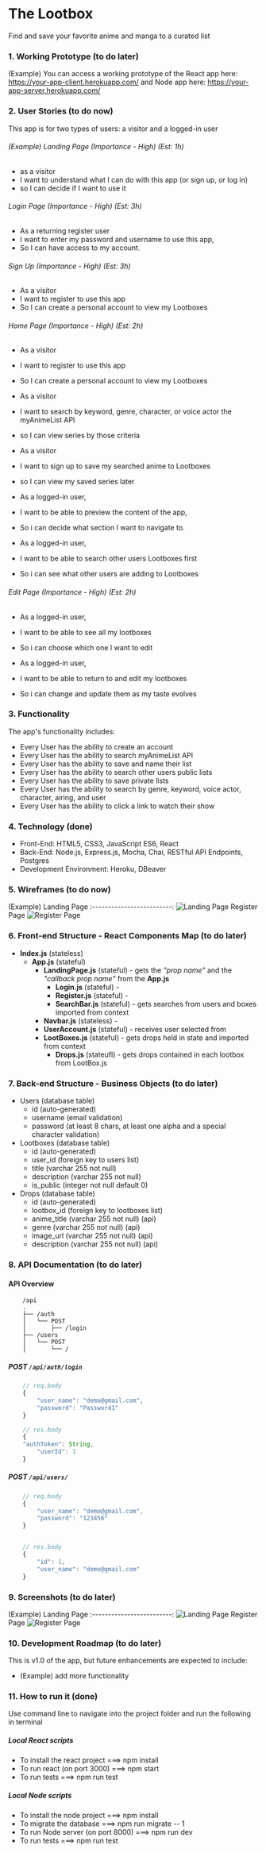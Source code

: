 # The Lootbox 
Find and save your favorite anime and manga to a curated list



### 1. Working Prototype (to do later)
(Example) You can access a working prototype of the React app here: https://your-app-client.herokuapp.com/ and Node app here: https://your-app-server.herokuapp.com/



### 2. User Stories (to do now)
This app is for two types of users: a visitor and a logged-in user

###### (Example) Landing Page (Importance - High) (Est: 1h)
* as a visitor
* I want to understand what I can do with this app (or sign up, or log in)
* so I can decide if I want to use it



###### Login Page (Importance - High) (Est: 3h)
* As a returning register user
* I want to enter my password and username to use this app,
* So I can have access to my account.



###### Sign Up (Importance - High)  (Est: 3h)
* As a visitor
* I want to register to use this app
* So I can create a personal account to view my Lootboxes

######  Home Page (Importance - High)  (Est: 2h)
* As a visitor
* I want to register to use this app
* So I can create a personal account to view my Lootboxes

* As a visitor
* I want to search by keyword, genre, character, or voice actor the myAnimeList API
* so I can view series by those criteria

* As a visitor
* I want to sign up to save my searched anime to Lootboxes
* so I can view my saved series later

* As a logged-in user,
* I want to be able to preview the content of the app,
* So i can decide what section I want to navigate to.

* As a logged-in user,
* I want to be able to search other users Lootboxes first
* So i can see what other users are adding to Lootboxes

###### Edit Page (Importance - High)  (Est: 2h)

* As a logged-in user,
* I want to be able to see all my lootboxes
* So i can choose which one I want to edit

* As a logged-in user,
* I want to be able to return to and edit my lootboxes
* So i can change and update them as my taste evolves




### 3. Functionality
The app's functionality includes:
* Every User has the ability to create an account
* Every User has the ability to search myAnimeList API
* Every User has the ability to save and name their list 
* Every User has the ability to search other users public lists
* Every User has the ability to save private lists
* Every User has the ability to search by genre, keyword, voice actor, character, airing, and user
* Every User has the ability to click a link to watch their show


### 4. Technology (done)
* Front-End: HTML5, CSS3, JavaScript ES6, React
* Back-End: Node.js, Express.js, Mocha, Chai, RESTful API Endpoints, Postgres
* Development Environment: Heroku, DBeaver



### 5. Wireframes (to do now)
(Example) Landing Page
:-------------------------:
![Landing Page](/github-images/wireframes/landing-page-wireframe.png)
Register Page
![Register Page](/github-images/wireframes/register-page-wireframe.png)



### 6. Front-end Structure - React Components Map (to do later)
* __Index.js__ (stateless)
    * __App.js__ (stateful)
        * __LandingPage.js__ (stateful) - gets the _"prop name"_ and the _"callback prop name"_ from the __App.js__
            * __Login.js__ (stateful) -
            * __Register.js__ (stateful) - 
            * __SearchBar.js__ (stateful) - gets searches from users and boxes imported from context
        * __Navbar.js__ (stateless) - 
        * __UserAccount.js__ (stateful) - receives user selected from 
        * __LootBoxes.js__ (stateful) - gets drops held in state and imported from context
            * __Drops.js__ (stateufl) - gets drops contained in each lootbox from LootBox.js



### 7. Back-end Structure - Business Objects (to do later)
*  Users (database table)
    * id (auto-generated)
    * username (email validation)
    * password (at least 8 chars, at least one alpha and a special character validation)
*  Lootboxes (database table)
    * id (auto-generated)
    * user_id (foreign key to users list)
    * title (varchar 255 not null)
    * description (varchar 255 not null)
    * is_public (integer not null default 0)
* Drops (database table)
    * id (auto-generated) 
    * lootbox_id (foreign key to lootboxes list)
    * anime_title (varchar 255 not null) (api)
    * genre (varchar 255 not null) (api)
    * image_url (varchar 255 not null) (api)
    * description (varchar 255 not null) (api)

### 8. API Documentation (to do later)
#### API Overview
```text
    /api
    .
    ├── /auth
    │   └── POST
    │       ├── /login
    ├── /users
    │   └── POST
    │       └── /
```

##### POST `/api/auth/login`
```js
    // req.body
    {
        "user_name": "demo@gmail.com",
        "password": "Password1"
    }

    // res.body
    {
    "authToken": String,
        "userId": 1
    }
```

##### POST `/api/users/`
```js
    // req.body
    {
        "user_name": "demo@gmail.com",
        "password": "123456"
    }


    // res.body
    {
        "id": 1,
        "user_name": "demo@gmail.com"
    }
```



### 9. Screenshots (to do later)
(Example) Landing Page
:-------------------------:
![Landing Page](/github-images/screenshots/landing-page-screenshot.png)
Register Page
![Register Page](/github-images/screenshots/register-page-screenshot.png)



### 10. Development Roadmap (to do later)
This is v1.0 of the app, but future enhancements are expected to include:
* (Example) add more functionality



### 11. How to run it (done)
Use command line to navigate into the project folder and run the following in terminal

##### Local React scripts
* To install the react project ===> npm install
* To run react (on port 3000) ===> npm start
* To run tests ===> npm run test

##### Local Node scripts
* To install the node project ===> npm install
* To migrate the database ===> npm run migrate -- 1
* To run Node server (on port 8000) ===> npm run dev
* To run tests ===> npm run test   